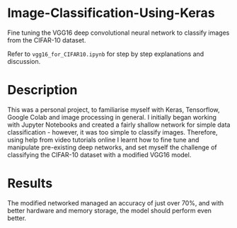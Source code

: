 # Image-Classification-Using-Keras
Fine tuning the VGG16 deep convolutional neural network to classify images from the CIFAR-10 dataset.

Refer to `vgg16_for_CIFAR10.ipynb` for step by step explanations and discussion.

# Description
This was a personal project, to familiarise myself with Keras, Tensorflow, Google Colab and image processing in general. I initially began working with Jupyter Notebooks and created a fairly shallow network for simple data classification - however, it was too simple to classify images. Therefore, using help from video tutorials online I learnt how to fine tune and manipulate pre-existing deep networks, and set myself the challenge of classifying the CIFAR-10 dataset with a modified VGG16 model.

# Results
The modified networked managed an accuracy of just over 70%, and with better hardware and memory storage, the model should perform even better.
